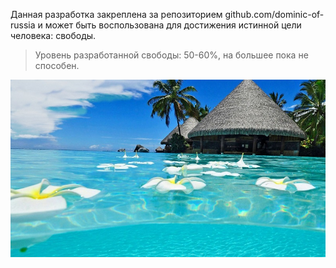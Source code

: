 Данная разработка закреплена за репозиторием github.com/dominic-of-russia и может быть воспользована для достижения истинной цели человека: свободы.

> Уровень разработанной свободы: 50-60%, на большее пока не способен.

![](./Картинки/свобода.jpg)
